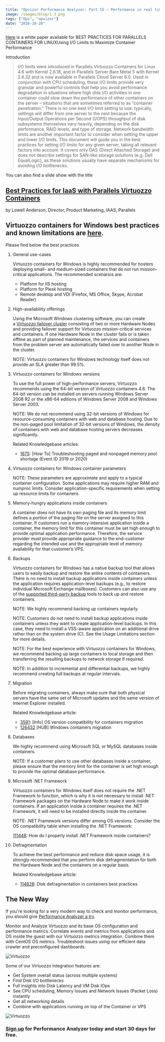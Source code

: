 ```yaml
---
title: "Opvizor Performance Analyzer: Part 15 – Performance in real time for Virtuozzo"
image: /images/blog/1-3.png
tags: ["Ops", "opvizor"]
date: "2016-10-20"
---
```


[Here](https://virtuozzo.com/wp-content/uploads/2016/03/Virtuozzo_Using_IO_Limits_WP_Ltr_2012_March2016.pdf) is a white paper available for BEST PRACTICES FOR PARALLELS CONTAINERS FOR LINUXUsing I/O Limits to Maximize Container Performance

Introduction 

> I/O limits were introduced in Parallels Virtuozzo Containers for Linux 4.6 with Kernel 2.6.18, and in Parallels Server Bare Metal 5 with Kernel 2.6.32 and is now available in Parallels Cloud Server 6.0. Used in conjunction with CPU scheduling, these I/O limits provide very granular and powerful controls that help you avoid performance degradation in situations where high disk I/O activities in one container could slow down the performance of other containers on the server – situations that are sometimes referred to as “container penetration.” There is no one best I/O limit setting to use: typically, settings will differ from one server to the next because the Input/Output Operations per Second (I/OPS) throughput of disk subsystems themselves vary heavily, depending on the disk performance, RAID levels, and type of storage. Network bandwidth limits are another important factor to consider when setting the upper and lower I/O limits. This document will guide you in the best practices for setting I/O limits for any given server, taking all relevant factors into account. It covers only DAS (Direct Attached Storage) and does not describe settings for SAN-like storage solutions (e.g. Dell EqualLogic), as these solutions usually have separate mechanisms for avoiding I/O bottlenecks. 

You can also find a slide show with the title

## [Best Practices for IaaS with Parallels Virtuozzo Containers](http://download.parallels.com/summit/2012/presentations/LowellAnderson_BestPractices_Summit2012.pdf)

by Lowell Anderson, Director, Product Marketing, IAAS, Parallels

## Virtuozzo containers for Windows best practices and known limitations are [here](https://kb.plesk.com/en/112060).

Please find below the best practices

1. General use-cases
    
    Virtuozzo containers for Windows is highly recommended for hosters deploying small- and medium-sized containers that do not run mission-critical applications. The recommended scenarios are:
    
    - Platform for IIS hosting
    - Platform for Plesk hosting
    - Remote desktop and VDI (Firefox, MS Office, Skype, Acrobat Reader)
2. High-availability offerings
    
    Using the Microsoft Windows clustering software, you can create a [Virtuozzo failover cluster](http://download.swsoft.com/pvc/46/win/docs/en/VzClustering.pdf) consisting of two or more Hardware Nodes and providing failover support for Virtuozzo mission-critical services and containers. If one Hardware Node in the cluster fails or is taken offline as part of planned maintenance, the services and containers from the problem server are automatically failed over to another Node in the cluster.
    
    NOTE: Virtuozzo containers for Windows technology itself does not provide an SLA greater than 99.5%.
    
3. Virtuozzo containers for Windows versions
    
    To use the full power of high-performance servers, Virtuozzo recommends using the 64-bit version of Virtuozzo containers 4.6. The 64-bit version can be installed on servers running Windows Server 2008 R2 or the x86-64 editions of Windows Server 2008 and Windows Server 2003.
    
    NOTE: We do not recommend using 32-bit versions of Windows for resource-consuming containers with web and database hosting. Due to the non-paged pool limitation of 32-bit versions of Windows, the density of containers with web and database hosting servers decreases significantly.
    
    Related Knowledgebase articles:
    
    - [1675](http://kb.virtuozzo.com/en/1675 "[How To] Troubleshooting paged and nonpaged memory pool shortage (Event ID 2019 or 2020)"): \[How To\] Troubleshooting paged and nonpaged memory pool shortage (Event ID 2019 or 2020)
4. Virtuozzo containers for Windows container parameters
    
    NOTE: These parameters are approximate and apply to a typical container configuration. Some applications may require higher RAM and numproc limits. Consider application-specific requirements when setting up resource limits for containers.
    
5. Memory-hungry applications inside containers
    
    A container does not have its own paging file and its memory limit defines a portion of the paging file on the server assigned to this container. If customers run a memory-intensive application inside a container, the memory limit for this container must be set high enough to provide optimal application performance. Therefore, the service provider must provide appropriate guidance to the end-customer regarding the intended use and the appropriate level of memory availability for that customer’s VPS.
    
6. Backups
    
    Virtuozzo containers for Windows has a native backup tool that allows users to easily backup and restore the entire contents of containers. There is no need to install backup applications inside containers unless the application requires application-level backups (e.g., to restore individual Microsoft Exchange mailboxes). Customers can also use any of the [supported third-party backup](http://kb.virtuozzo.com/en/8527) tools to back up and restore containers.
    
    NOTE: We highly recommend backing up containers regularly.
    
    NOTE: Customers do not need to install backup applications inside containers unless they want to create application-level backups. In this case, they need to install a VSS-aware application on an additional drive rather than on the system drive (C). See the Usage Limitations section for more details.
    
    NOTE: For the best experience with Virtuozzo containers for Windows, we recommend backing up large containers to local storage and then transferring the resulting backups to network storage if required.
    
    NOTE: In addition to incremental and differential backups, we highly recommend creating full backups at regular intervals.
    
7. Migration
    
    Before migrating containers, always make sure that both physical servers have the same set of Microsoft updates and the same version of Internet Explorer installed.
    
    Related Knowledgebase article:
    
    - [3591](http://kb.virtuozzo.com/en/3591 "[Info] OS version compatibility for containers migration"): \[Info\] OS version compatibility for containers migration
    - [126432](http://kb.virtuozzo.com/en/126432) \[HUB\] Windows containers migration
8. Databases
    
    We highly recommend using Microsoft SQL or MySQL databases inside containers.
    
    NOTE: If a customer plans to use other databases inside a container, please ensure that the memory limit for the container is set high enough to provide the optimal database performance.
    
9. Microsoft .NET Framework
    
    Virtuozzo containers for Windows itself does not require the .NET Framework to function, which is why it is not necessary to install .NET Framework packages on the Hardware Node to make it work inside containers. If an application inside a container requires the .NET Framework, it will need to be installed directly inside the container.
    
    NOTE: .NET Framework versions differ among OS versions. Consider the OS compatibility table when installing the .NET Framework:
    
    [111448](http://kb.virtuozzo.com/en/111448 "How do I properly install .NET Framework inside containers?"): How do I properly install .NET Framework inside containers?
    
10. Defragmentation
    
    To achieve the best performance and reduce disk space usage, it is strongly recommended that you perform disk defragmentation for both the Hardware Node and the containers on a regular basis.
    
    Related Knowledgebase article:
    
    - [114828](http://kb.virtuozzo.com/114828 "Disk defragmentation in containers best practices"): Disk defragmentation in containers best practices

## The New Way

If you're looking for a very modern way to check and monitor performance, you should give [Performance Analyzer a try](http://try.opvizor.com/perfanalyzer/). 

Monitor and Analyze Virtuozzo and its base OS configuration and performance metrics. Correlate events and metrics from applications and OS inside the guest with our Virtuozzo metrics integration. Combine them with CentOS OS metrics. Troubleshoot issues using our efficient data crawler and preconfigured dashboards.

![Virtuozzo](/images/blog/1-3.png)

Some of our Virtuozzo integration features are:

- Get System overall status (across multiple systems)
- Find Disk I/O bottlenecks
- Full insights into Disk Latency and VM Disk IOps
- See CPU scheduling, Memory Issues and Network Issues (Packet Loss) instantly
- Get all networking details
- Combine with applications running on top of the Container or VPS

![Virtuozzo](/images/blog/2-3.png)

### [Sign up](http://try.opvizor.com/perfanalyzer/) for Performance Analyzer today and start 30 days for free.
